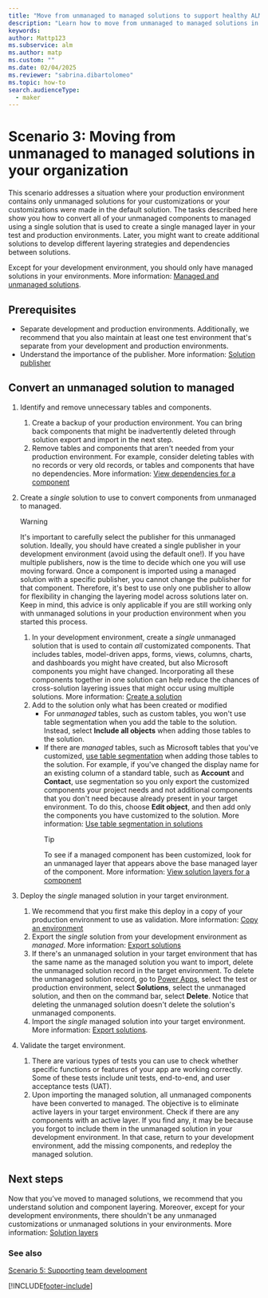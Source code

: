 ```yaml
---
title: "Move from unmanaged to managed solutions to support healthy ALM with Power Platform"
description: "Learn how to move from unmanaged to managed solutions in your organization to support healthy application lifecycle management (ALM) with Power Platform."
keywords: 
author: Mattp123
ms.subservice: alm
ms.author: matp
ms.custom: ""
ms.date: 02/04/2025
ms.reviewer: "sabrina.dibartolomeo"
ms.topic: how-to
search.audienceType: 
  - maker
---
```

# Scenario 3: Moving from unmanaged to managed solutions in your organization

This scenario addresses a situation where your production environment contains only unmanaged solutions for your customizations or your customizations were made in the default solution. The tasks described here show you how to convert all of your unmanaged components to managed using a single solution that is used to create a single managed layer in your test and production environments. Later, you might want to create additional solutions to develop different layering strategies and dependencies between solutions.

Except for your development environment, you should only have managed solutions in your environments. More information: [Managed and unmanaged solutions](solution-concepts-alm.md#managed-and-unmanaged-solutions).

## Prerequisites

- Separate development and production environments. Additionally, we recommend that you also maintain at least one test environment that's separate from your development and production environments.
- Understand the importance of the publisher. More information: [Solution publisher](solution-concepts-alm.md#solution-publisher)

## Convert an unmanaged solution to managed

1. Identify and remove unnecessary tables and components.
   1. Create a backup of your production environment. You can bring back components that might be inadvertently deleted through solution export and import in the next step.
   1. Remove tables and components that aren't needed from your production environment. For example, consider deleting tables with no records or very old records, or tables and components that have no dependencies. More information: [View dependencies for a component](/powerapps/maker/data-platform/view-component-dependencies)

2. Create a *single* solution to use to convert components from unmanaged to managed.
    > [!WARNING]
    > It's important to carefully select the publisher for this unmanaged solution. Ideally, you should have created a single publisher in your development environment (avoid using the default one!). If you have multiple publishers, now is the time to decide which one you will use moving forward. Once a component is imported using a managed solution with a specific publisher, you cannot change the publisher for that component. Therefore, it's best to use only one publisher to allow for flexibility in changing the layering model across solutions later on. Keep in mind, this advice is only applicable if you are still working only with unmanaged solutions in your production environment when you started this process.
   1. In your development environment, create a *single* unmanaged solution that is used to contain *all* customizated components. That includes tables, model-driven apps, forms, views, columns, charts, and dashboards you might have created, but also Microsoft components you might have changed. Incorporating all these components together in one solution can help reduce the chances of cross-solution layering issues that might occur using multiple solutions. More information: [Create a solution](/power-apps/maker/data-platform/create-solution)
   1. Add to the solution only what has been created or modified
      - For *unmanaged* tables, such as custom tables, you won't use table segmentation when you add the table to the solution. Instead, select **Include all objects** when adding those tables to the solution.
      - If there are *managed* tables, such as Microsoft tables that you've customized, [use table segmentation](/power-platform/alm/segmented-solutions-alm) when adding those tables to the solution. For example, if you've changed the display name for an existing column of a standard table, such as **Account** and **Contact**, use segmentation so you only export the customized components your project needs and not additional components that you don't need because already present in your target environment. To do this, choose **Edit object**, and then add only the components you have customized to the solution. More information: [Use table segmentation in solutions](/power-platform/alm/segmented-solutions-alm)
        > [!TIP]
        > To see if a managed component has been customized, look for an unmanaged layer that appears above the base managed layer of the component. More information: [View solution layers for a component](/powerapps/maker/data-platform/solution-layers#view-the-solution-layers-for-a-component)
3. Deploy the *single* managed solution in your target environment.
    1. We recommend that you first make this deploy in a copy of your production environment to use as validation. More information: [Copy an environment](../admin/copy-environment.md)
    1. Export the *single* solution from your development environment as *managed*. More information: [Export solutions](/powerapps/maker/data-platform/export-solutions)
    1. If there's an unmanaged solution in your target environment that has the same name as the managed solution you want to import, delete the unmanaged solution record in the target environment. To delete the unmanaged solution record, go to [Power Apps](https://make.powerapps.com/?utm_source=padocs&utm_medium=linkinadoc&utm_campaign=referralsfromdoc), select the test or production environment, select **Solutions**, select the unmanaged solution, and then on the command bar, select **Delete**. Notice that deleting the unmanaged solution doesn't delete the solution's unmanaged components.
    1. Import the *single* managed solution into your target environment. More information: [Export solutions](/powerapps/maker/data-platform/import-update-export-solutions). 
4. Validate the target environment.
    1. There are various types of tests you can use to check whether specific functions or features of your app are working correctly. Some of these tests include unit tests, end-to-end, and user acceptance tests (UAT).
    2. Upon importing the managed solution, all unmanaged components have been converted to managed. The objective is to eliminate active layers in your target environment. Check if there are any components with an active layer. If you find any, it may be because you forgot to include them in the unmanaged solution in your development environment. In that case, return to your development environment, add the missing components, and redeploy the managed solution.

## Next steps

Now that you’ve moved to managed solutions, we recommend that you understand solution and component layering. Moreover, except for your development environments, there shouldn't be any unmanaged customizations or unmanaged solutions in your environments. More information: [Solution layers](solution-layers-alm.md)

### See also

[Scenario 5: Supporting team development](team-development-alm.md)


[!INCLUDE[footer-include](../includes/footer-banner.md)]
